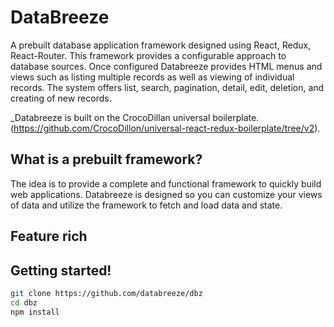 # DataBreeze

A prebuilt database application framework designed using React, Redux, React-Router. 
This framework provides a configurable approach to database sources. Once configured Databreeze provides HTML menus and views such as listing multiple records as well as viewing of individual records. The system offers list, search, pagination, detail, edit, deletion, and creating of new records.  

_Databreeze is built on the CrocoDillan universal boilerplate. (https://github.com/CrocoDillon/universal-react-redux-boilerplate/tree/v2).

## What is a prebuilt framework?

The idea is to provide a complete and functional framework to quickly build web applications. Databreeze is designed so you can customize your views of data and utilize the framework to fetch and load data and state.

## Feature rich


## Getting started!

```bash
git clone https://github.com/databreeze/dbz
cd dbz
npm install
```
